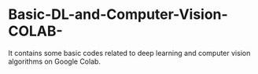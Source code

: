# Basic-DL-and-Computer-Vision-COLAB-
It contains some basic codes related to deep learning and computer vision algorithms on Google Colab. 
